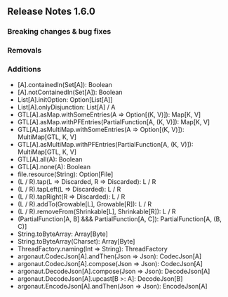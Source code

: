## Release Notes 1.6.0

### Breaking changes & bug fixes

### Removals

### Additions
+ [A].containedIn(Set[A]): Boolean
+ [A].notContainedIn(Set[A]): Boolean
+ List[A].initOption: Option[List[A]]
+ List[A].onlyDisjunction: List[A] \/ A
+ GTL[A].asMap.withSomeEntries(A => Option[(K, V)]): Map[K, V]
+ GTL[A].asMap.withPFEntries(PartialFunction[A, (K, V)]): Map[K, V]
+ GTL[A].asMultiMap.withSomeEntries(A => Option[(K, V)]): MultiMap[GTL, K, V]
+ GTL[A].asMultiMap.withPFEntries(PartialFunction[A, (K, V)]): MultiMap[GTL, K, V]
+ GTL[A].all(A): Boolean
+ GTL[A].none(A): Boolean
+ file.resource(String): Option[File]
+ (L \/ R).tap(L => Discarded, R => Discarded): L \/ R
+ (L \/ R).tapLeft(L => Discarded): L \/ R
+ (L \/ R).tapRight(R => Discarded): L \/ R
+ (L \/ R).addTo(Growable[L], Growable[R]): L \/ R
+ (L \/ R).removeFrom(Shrinkable[L], Shrinkable[R]): L \/ R
+ (PartialFunction[A, B] &&& PartialFunction[A, C]): PartialFunction[A, (B, C)]
+ String.toByteArray: Array[Byte]
+ String.toByteArray(Charset): Array[Byte]
+ ThreadFactory.naming(Int => String): ThreadFactory
+ argonaut.CodecJson[A].andThen(Json => Json): CodecJson[A]
+ argonaut.CodecJson[A].compose(Json => Json): CodecJson[A]
+ argonaut.DecodeJson[A].compose(Json => Json): DecodeJson[A]
+ argonaut.DecodeJson[A].upcast[B >: A]: DecodeJson[B]
+ argonaut.EncodeJson[A].andThen(Json => Json): EncodeJson[A]